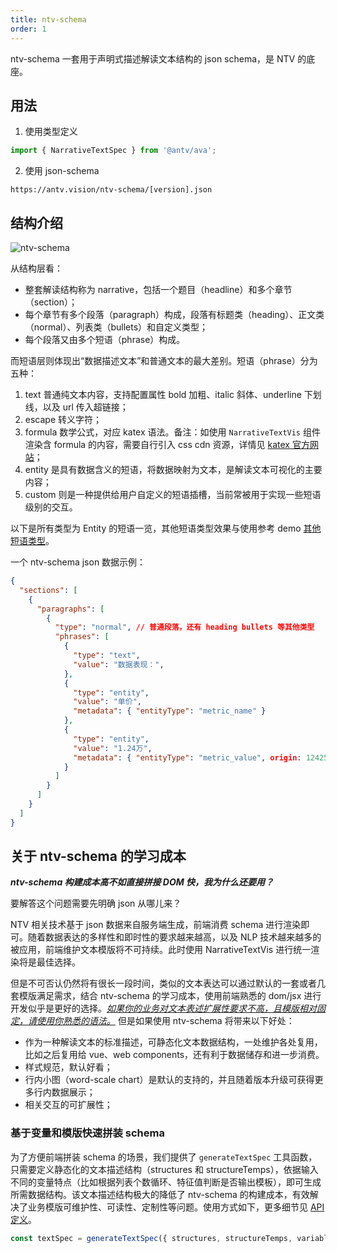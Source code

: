 ```yaml
---
title: ntv-schema
order: 1
---
```


ntv-schema 一套用于声明式描述解读文本结构的 json schema，是 NTV 的底座。

## 用法

1. 使用类型定义
```ts
import { NarrativeTextSpec } from '@antv/ava';
```
2. 使用 json-schema

`https://antv.vision/ntv-schema/[version].json`

## 结构介绍

![ntv-schema](https://mdn.alipayobjects.com/huamei_qa8qxu/afts/img/A*iKn_RIyeOi8AAAAAAAAAAAAADmJ7AQ/original)

从结构层看：
- 整套解读结构称为 narrative，包括一个题目（headline）和多个章节（section）；
- 每个章节有多个段落（paragraph）构成，段落有标题类（heading）、正文类（normal）、列表类（bullets）和自定义类型；
- 每个段落又由多个短语（phrase）构成。

而短语层则体现出“数据描述文本”和普通文本的最大差别。短语（phrase）分为五种：
1. text 普通纯文本内容，支持配置属性 bold 加粗、italic 斜体、underline 下划线，以及 url 传入超链接；
2. escape 转义字符；
3. formula 数学公式，对应 katex 语法。备注：如使用 `NarrativeTextVis` 组件渲染含 formula 的内容，需要自行引入 css cdn 资源，详情见 [katex 官方网站](https://katex.org/)；
4. entity 是具有数据含义的短语，将数据映射为文本，是解读文本可视化的主要内容；
5. custom 则是一种提供给用户自定义的短语插槽，当前常被用于实现一些短语级别的交互。

以下是所有类型为 Entity 的短语一览，其他短语类型效果与使用参考 demo [其他短语类型](../../../examples/ntv/basic/#extra-phrases)。

<Playground path="ntv/basic/demo/entity-phrases.tsx" ></Playground>

一个 ntv-schema json 数据示例：

```json
{
  "sections": [
    {
      "paragraphs": [
        {
          "type": "normal",	// 普通段落，还有 heading bullets 等其他类型
          "phrases": [
            {
              "type": "text",
              "value": "数据表现：",
            },
            {
              "type": "entity",
              "value": "单价",
              "metadata": { "entityType": "metric_name" }
            },
            {
              "type": "entity",
              "value": "1.24万",
              "metadata": { "entityType": "metric_value", origin: 124258.91 }
            }
          ]
        }
      ]
    }
  ]
}
```

## 关于 ntv-schema 的学习成本

***ntv-schema 构建成本高不如直接拼接 DOM 快，我为什么还要用？***

要解答这个问题需要先明确 json 从哪儿来？

NTV 相关技术基于 json 数据来自服务端生成，前端消费 schema 进行渲染即可。随着数据表达的多样性和即时性的要求越来越高，以及 NLP 技术越来越多的被应用，前端维护文本模版将不可持续。此时使用 NarrativeTextVis 进行统一渲染将是最佳选择。

但是不可否认仍然将有很长一段时间，类似的文本表达可以通过默认的一套或者几套模版满足需求，结合 ntv-schema 的学习成本，使用前端熟悉的 dom/jsx 进行开发似乎是更好的选择。<u>*如果你的业务对文本表述扩展性要求不高，且模版相对固定，请使用你熟悉的语法。*</u> 但是如果使用 ntv-schema 将带来以下好处：

- 作为一种解读文本的标准描述，可静态化文本数据结构，一处维护各处复用，比如之后复用给 vue、web components，还有利于数据储存和进一步消费。
- 样式规范，默认好看；
- 行内小图（word-scale chart）是默认的支持的，并且随着版本升级可获得更多行内数据展示；
- 相关交互的可扩展性；

### 基于变量和模版快速拼装 schema

为了方便前端拼装 schema 的场景，我们提供了 `generateTextSpec` 工具函数，只需要定义静态化的文本描述结构（structures 和 structureTemps），依据输入不同的变量特点（比如根据列表个数循环、特征值判断是否输出模板），即可生成所需数据结构。该文本描述结构极大的降低了 ntv-schema 的构建成本，有效解决了业务模版可维护性、可读性、定制性等问题。使用方式如下，更多细节见 [API 定义](../../api/ntv/generate)。

```js
const textSpec = generateTextSpec({ structures, structureTemps, variable });
```

